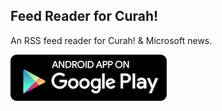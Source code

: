 ## Feed Reader for Curah!

An RSS feed reader for Curah! & Microsoft news.

[![Get it on Google Play](art/en-play-badge.png)][1]

[1]:https://play.google.com/store/apps/details?id=com.subinkrishna.curah
